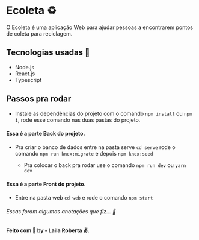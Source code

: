 # Ecoleta :recycle: 

O Ecoleta é uma aplicação Web para ajudar pessoas a encontrarem pontos de coleta para reciclagem.

## Tecnologias usadas :rocket: 

- Node.js
- React.js 
- Typescript

## Passos pra rodar 

- Instale as dependências do projeto com 
  o comando `npm install` ou `npm i`, 
  rode esse comando nas duas pastas do projeto.

#### Essa é a parte Back do projeto.

- Pra criar o banco de dados entre na pasta serve 
  `cd serve`
  rode o comando
  `npm run knex:migrate`
  e depois 
  `npm knex:seed`
  
  - Pra colocar o back pra rodar
    use o comando
    `npm run dev` ou `yarn dev`
     
#### Essa é a parte Front do projeto.

- Entre na pasta web
  `cd web`
  e rode o comando
  `npm start`
  
###### Essas foram algumas anotações que fiz... :bookmark: 

####  Feito com :purple_heart:  by - Laila Roberta :v:.

